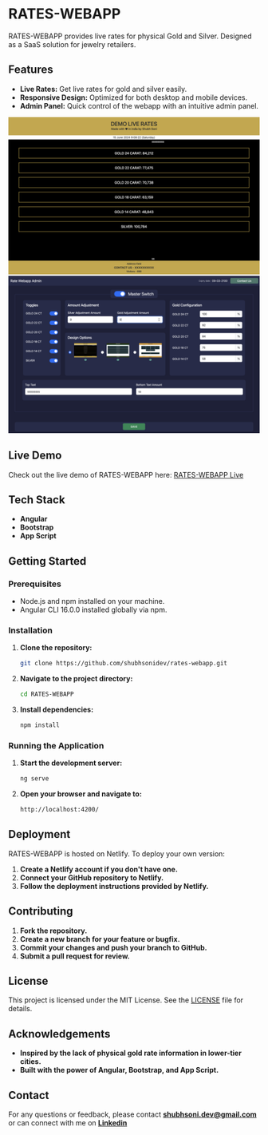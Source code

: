 # RATES-WEBAPP

RATES-WEBAPP provides live rates for physical Gold and Silver. Designed as a SaaS solution for jewelry retailers.

## Features

- **Live Rates:** Get live rates for gold and silver easily.
- **Responsive Design:** Optimized for both desktop and mobile devices.
- **Admin Panel:** Quick control of the webapp with an intuitive admin panel.

![Live Rates Screenshot](https://raw.githubusercontent.com/shubhsonidev/rates-webapp/main/img00002.png)
![Admin Panel Screenshot](https://raw.githubusercontent.com/shubhsonidev/rates-webapp/main/img00001.png)

## Live Demo

Check out the live demo of RATES-WEBAPP here: <a href="https://metalrates.netlify.app/" target="_blank">RATES-WEBAPP Live</a>

## Tech Stack

- **Angular**
- **Bootstrap**
- **App Script**

## Getting Started

### Prerequisites

- Node.js and npm installed on your machine.
- Angular CLI 16.0.0 installed globally via npm.

### Installation

1. **Clone the repository:**

    ```bash
    git clone https://github.com/shubhsonidev/rates-webapp.git
    ```

2. **Navigate to the project directory:**

    ```bash
    cd RATES-WEBAPP
    ```

3. **Install dependencies:**

    ```bash
    npm install
    ```

### Running the Application

1. **Start the development server:**

    ```bash
    ng serve
    ```

2. **Open your browser and navigate to:**

    ```bash
    http://localhost:4200/
    ```

## Deployment

RATES-WEBAPP is hosted on Netlify. To deploy your own version:

1. **Create a Netlify account if you don't have one.**
2. **Connect your GitHub repository to Netlify.**
3. **Follow the deployment instructions provided by Netlify.**

## Contributing

1. **Fork the repository.**
2. **Create a new branch for your feature or bugfix.**
3. **Commit your changes and push your branch to GitHub.**
4. **Submit a pull request for review.**

## License

This project is licensed under the MIT License. See the [LICENSE](LICENSE) file for details.

## Acknowledgements

- **Inspired by the lack of physical gold rate information in lower-tier cities.**
- **Built with the power of Angular, Bootstrap, and App Script.**

## Contact

For any questions or feedback, please contact **[shubhsoni.dev@gmail.com](mailto:shubhsoni.dev@gmail.com)**
or can connect with me on **[Linkedin](https://www.linkedin.com/in/shubh-soni-7b8590225/)**
